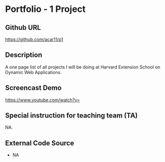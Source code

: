 # Portfolio - 1 Project

## Github URL
<https://github.com/acar11/p1>

## Description
A one page list of all projects I will be doing at Harvard Extension School on
Dynamic Web Applications.

## Screencast Demo
<https://www.youtube.com/watch?v=>

## Special instruction for teaching team (TA)
NA.

## External Code Source
* NA
